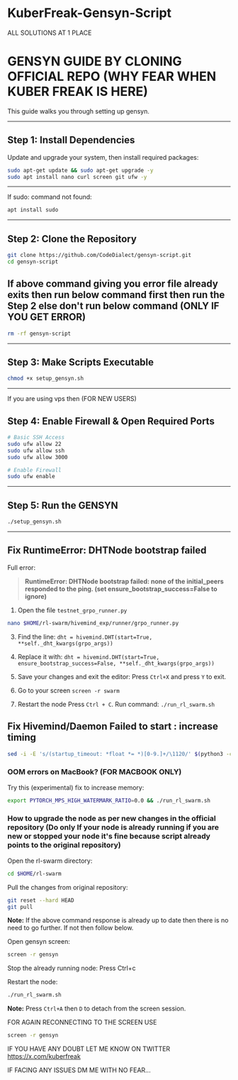 # KuberFreak-Gensyn-Script
ALL SOLUTIONS AT 1 PLACE

# GENSYN GUIDE BY CLONING OFFICIAL REPO (WHY FEAR WHEN KUBER FREAK IS HERE)

This guide walks you through setting up gensyn.

---

## Step 1: Install Dependencies

Update and upgrade your system, then install required packages:

```bash
sudo apt-get update && sudo apt-get upgrade -y
sudo apt install nano curl screen git ufw -y
```
---

If sudo: command not found:
```bash
apt install sudo
```
---

## Step 2: Clone the Repository

```bash
git clone https://github.com/CodeDialect/gensyn-script.git
cd gensyn-script
```

## If above command giving you error file already exits then run below command first then run the Step 2 else don't run below command (ONLY IF YOU GET ERROR)

```bash
rm -rf gensyn-script
```

---

## Step 3: Make Scripts Executable

```bash
chmod +x setup_gensyn.sh
```

---

If you are using vps then (FOR NEW USERS)
## Step 4: Enable Firewall & Open Required Ports

```bash
# Basic SSH Access
sudo ufw allow 22
sudo ufw allow ssh
sudo ufw allow 3000

# Enable Firewall
sudo ufw enable
```
---

## Step 5: Run the GENSYN

```bash
./setup_gensyn.sh
```
---

## Fix RuntimeError: DHTNode bootstrap failed

Full error:
> **RuntimeError: DHTNode bootstrap failed: none of the initial_peers responded to the ping. (set ensure_bootstrap_success=False to ignore)**

1. Open the file `testnet_grpo_runner.py`
``` bash
nano $HOME/rl-swarm/hivemind_exp/runner/grpo_runner.py
```

3. Find the line:
`dht = hivemind.DHT(start=True, **self._dht_kwargs(grpo_args))`

4. Replace it with:
```dht = hivemind.DHT(start=True, ensure_bootstrap_success=False, **self._dht_kwargs(grpo_args))```

5. Save your changes and exit the editor:
Press `Ctrl+X` and press `Y` to exit.

6. Go to your screen
```screen -r swarm```

7. Restart the node
Press `Ctrl + C`.
Run command:
```./run_rl_swarm.sh```

## Fix Hivemind/Daemon Failed to start : increase timing 

```bash
sed -i -E 's/(startup_timeout: *float *= *)[0-9.]+/\1120/' $(python3 -c "import hivemind.p2p.p2p_daemon as m; print(m.__file__)")
```

### OOM errors on MacBook? (FOR MACBOOK ONLY)

Try this (experimental) fix to increase memory:

```bash
export PYTORCH_MPS_HIGH_WATERMARK_RATIO=0.0 && ./run_rl_swarm.sh
```


### How to upgrade the node as per new changes in the official repository (Do only If your node is already running if you are new or stopped your node it's fine because script already points to the original repository)

Open the rl-swarm directory:

```bash
cd $HOME/rl-swarm
```

Pull the changes from original repository:
```bash
git reset --hard HEAD
git pull
```

**Note:** If the above command response is already up to date then there is no need to go further. If not then follow below.


Open gensyn screen:

```bash
screen -r gensyn
```
Stop the already running node:
Press Ctrl+c

Restart the node:
```bash
./run_rl_swarm.sh
```


**Note:** Press `Ctrl+A` then `D` to detach from the screen session. 

FOR AGAIN RECONNECTING TO THE SCREEN USE 

```bash
screen -r gensyn
```

IF YOU HAVE ANY DOUBT LET ME KNOW ON TWITTER 
https://x.com/kuberfreak

IF FACING ANY ISSUES DM ME WITH NO FEAR...

